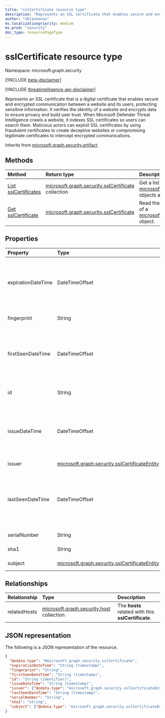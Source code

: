 ```yaml
---
title: "sslCertificate resource type"
description: "Represents an SSL certificate that enables secure and encrypted communication, verifying website identity and protecting sensitive information to build user trust."
author: "nblankenau"
ms.localizationpriority: medium
ms.prod: "security"
doc_type: resourcePageType
---
```


# sslCertificate resource type

Namespace: microsoft.graph.security

[!INCLUDE [beta-disclaimer](../../includes/beta-disclaimer.md)]

[!INCLUDE [threatintelligence-api-disclaimer](../../includes/threatintelligence-api-disclaimer.md)]

Represents an SSL certificate that is a digital certificate that enables secure and encrypted communication between a website and its users, protecting sensitive information. It verifies the identity of a website and encrypts data to ensure privacy and build user trust. When Microsoft Defender Threat Intelligence crawls a website, it indexes SSL certificates so users can search them. Malicious actors can exploit SSL certificates by using fraudulent certificates to create deceptive websites or compromising legitimate certificates to intercept encrypted communications.

Inherits from [microsoft.graph.security.artifact](../resources/security-artifact.md).

## Methods

|Method|Return type|Description|
|:---|:---|:---|
|[List sslCertificates](../api/security-sslcertificate-list.md)|[microsoft.graph.security.sslCertificate](../resources/security-sslcertificate.md) collection|Get a list of the [microsoft.graph.security.sslCertificate](../resources/security-sslcertificate.md) objects and their properties.|
|[Get sslCertificate](../api/security-sslcertificate-get.md)|[microsoft.graph.security.sslCertificate](../resources/security-sslcertificate.md)|Read the properties and relationships of a [microsoft.graph.security.sslCertificate](../resources/security-sslcertificate.md) object.|

## Properties

|Property|Type|Description|
|:---|:---|:---|
|expirationDateTime|DateTimeOffset|The date and time when a certificate expires. The Timestamp type represents date and time information using ISO 8601 format and is always in UTC time. For example, midnight UTC on Jan 1, 2014 is `2014-01-01T00:00:00Z`.|
|fingerprint|String|A hash of the certificate calculated on the data and signature.|
|firstSeenDateTime|DateTimeOffset|The first date and time that this **sslCertificate** was observed. The Timestamp type represents date and time information using ISO 8601 format and is always in UTC time. For example, midnight UTC on Jan 1, 2014 is `2014-01-01T00:00:00Z`.|
|id|String| The system-generated ID for this **sslCertificate**. Inherited from [microsoft.graph.security.artifact](../resources/security-artifact.md).|
|issueDateTime|DateTimeOffset|The date and time when a certificate was issued. The Timestamp type represents date and time information using ISO 8601 format and is always in UTC time. For example, midnight UTC on Jan 1, 2014 is `2014-01-01T00:00:00Z`.|
|issuer|[microsoft.graph.security.sslCertificateEntity](../resources/security-sslcertificateentity.md)|The entity granting this certificate.|
|lastSeenDateTime|DateTimeOffset|The most recent date and time that this **sslCertificate** was observed. The Timestamp type represents date and time information using ISO 8601 format and is always in UTC time. For example, midnight UTC on Jan 1, 2014 is `2014-01-01T00:00:00Z`.|
|serialNumber|String|The serial number associated with an SSL certificate.|
|sha1|String|A SHA-1 hash of the certificate. **Note:** This is not the signature.|
|subject|[microsoft.graph.security.sslCertificateEntity](../resources/security-sslcertificateentity.md)|The person, site, machine, and so on, this certificate is for.|

## Relationships

|Relationship|Type|Description|
|:---|:---|:---|
|relatedHosts|[microsoft.graph.security.host](../resources/security-host.md) collection|The **hosts** related with this **sslCertificate**.|

## JSON representation

The following is a JSON representation of the resource.

<!-- {
  "blockType": "resource",
  "keyProperty": "id",
  "@odata.type": "microsoft.graph.security.sslCertificate",
  "baseType": "microsoft.graph.security.artifact",
  "openType": false
}
-->
``` json
{
  "@odata.type": "#microsoft.graph.security.sslCertificate",
  "expirationDateTime": "String (timestamp)",
  "fingerprint": "String",
  "firstSeenDateTime": "String (timestamp)",
  "id": "String (identifier)",
  "issueDateTime": "String (timestamp)",
  "issuer": {"@odata.type": "microsoft.graph.security.sslCertificateEntity"},
  "lastSeenDateTime": "String (timestamp)",
  "serialNumber": "String",
  "sha1": "String",
  "subject": {"@odata.type": "microsoft.graph.security.sslCertificateEntity"}
}
```

